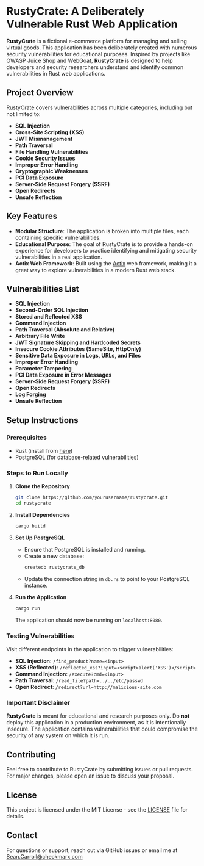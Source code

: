# RustyCrate: A Deliberately Vulnerable Rust Web Application

**RustyCrate** is a fictional e-commerce platform for managing and selling virtual goods. This application has been deliberately created with numerous security vulnerabilities for educational purposes. Inspired by projects like OWASP Juice Shop and WebGoat, **RustyCrate** is designed to help developers and security researchers understand and identify common vulnerabilities in Rust web applications.

## Project Overview

RustyCrate covers vulnerabilities across multiple categories, including but not limited to:
- **SQL Injection**
- **Cross-Site Scripting (XSS)**
- **JWT Mismanagement**
- **Path Traversal**
- **File Handling Vulnerabilities**
- **Cookie Security Issues**
- **Improper Error Handling**
- **Cryptographic Weaknesses**
- **PCI Data Exposure**
- **Server-Side Request Forgery (SSRF)**
- **Open Redirects**
- **Unsafe Reflection**

## Key Features
- **Modular Structure**: The application is broken into multiple files, each containing specific vulnerabilities.
- **Educational Purpose**: The goal of RustyCrate is to provide a hands-on experience for developers to practice identifying and mitigating security vulnerabilities in a real application.
- **Actix Web Framework**: Built using the [Actix](https://actix.rs/) web framework, making it a great way to explore vulnerabilities in a modern Rust web stack.

## Vulnerabilities List

- **SQL Injection**
- **Second-Order SQL Injection**
- **Stored and Reflected XSS**
- **Command Injection**
- **Path Traversal (Absolute and Relative)**
- **Arbitrary File Write**
- **JWT Signature Skipping and Hardcoded Secrets**
- **Insecure Cookie Attributes (SameSite, HttpOnly)**
- **Sensitive Data Exposure in Logs, URLs, and Files**
- **Improper Error Handling**
- **Parameter Tampering**
- **PCI Data Exposure in Error Messages**
- **Server-Side Request Forgery (SSRF)**
- **Open Redirects**
- **Log Forging**
- **Unsafe Reflection**
  
## Setup Instructions

### Prerequisites
- Rust (install from [here](https://www.rust-lang.org/tools/install))
- PostgreSQL (for database-related vulnerabilities)
  
### Steps to Run Locally
1. **Clone the Repository**
   ```bash
   git clone https://github.com/yourusername/rustycrate.git
   cd rustycrate
   ```

2. **Install Dependencies**
   ```bash
   cargo build
   ```

3. **Set Up PostgreSQL**
   - Ensure that PostgreSQL is installed and running.
   - Create a new database:
     ```bash
     createdb rustycrate_db
     ```
   - Update the connection string in `db.rs` to point to your PostgreSQL instance.

4. **Run the Application**
   ```bash
   cargo run
   ```

   The application should now be running on `localhost:8080`.

### Testing Vulnerabilities
Visit different endpoints in the application to trigger vulnerabilities:
- **SQL Injection**: `/find_product?name=<input>`
- **XSS (Reflected)**: `/reflected_xss?input=<script>alert('XSS')</script>`
- **Command Injection**: `/execute?cmd=<input>`
- **Path Traversal**: `/read_file?path=../../etc/passwd`
- **Open Redirect**: `/redirect?url=http://malicious-site.com`

### Important Disclaimer

**RustyCrate** is meant for educational and research purposes only. Do **not** deploy this application in a production environment, as it is intentionally insecure. The application contains vulnerabilities that could compromise the security of any system on which it is run.

## Contributing

Feel free to contribute to RustyCrate by submitting issues or pull requests. For major changes, please open an issue to discuss your proposal.

## License

This project is licensed under the MIT License - see the [LICENSE](LICENSE) file for details.

## Contact

For questions or support, reach out via GitHub issues or email me at Sean.Carroll@checkmarx.com

